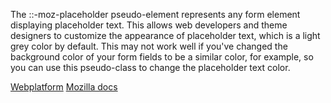 The ::-moz-placeholder pseudo-element represents any form element displaying placeholder text. This allows web developers and theme designers to customize the appearance of placeholder text, which is a light grey color by default. This may not work well if you've changed the background color of your form fields to be a similar color, for example, so you can use this pseudo-class to change the placeholder text color.

[Webplatform](http://docs.webplatform.org/wiki/css/selectors/pseudo-classes/:-ms-input-placeholder "Webplatform")
[Mozilla docs](https://developer.mozilla.org/en-US/docs/Web/CSS/::-moz-placeholder "Mozilla")
